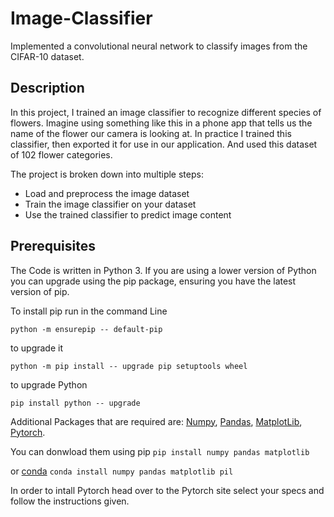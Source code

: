 # Image-Classifier
Implemented a convolutional neural network to classify images from the CIFAR-10 dataset.


## Description
In this project, I trained an image classifier to recognize different species of flowers. 
Imagine using something like this in a phone app that tells us the name of the flower our camera is looking at. 
In practice I trained this classifier, then exported it for use in our application. 
And used this dataset of 102 flower categories.


The project is broken down into multiple steps:
- Load and preprocess the image dataset
- Train the image classifier on your dataset
- Use the trained classifier to predict image content


## Prerequisites
The Code is written in Python 3. If you are using a lower version of Python you can upgrade using the pip package, ensuring you have the latest version of pip.

To install pip run in the command Line

```python -m ensurepip -- default-pip```

to upgrade it

```python -m pip install -- upgrade pip setuptools wheel```

to upgrade Python

```pip install python -- upgrade```

Additional Packages that are required are: [Numpy](http://www.numpy.org/), [Pandas](https://pandas.pydata.org/), [MatplotLib](https://matplotlib.org/), [Pytorch](https://pytorch.org/).

You can donwload them using pip
  ```pip install numpy pandas matplotlib```

or [conda](https://anaconda.org/anaconda/python)
  ```conda install numpy pandas matplotlib pil```

In order to intall Pytorch head over to the Pytorch site select your specs and follow the instructions given.

